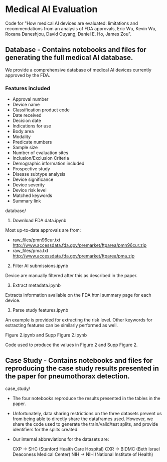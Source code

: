 # Medical AI Evaluation

Code for "How medical AI devices are evaluated: limitations and recommendations from an analysis of FDA approvals, Eric Wu, Kevin Wu, Roxana Daneshjou, David Ouyang, Daniel E. Ho, James Zou".



## Database - Contains notebooks and files for generating the full medical AI database.

We provide a comprehensive database of medical AI devices currently approved by the FDA.

### Features included

  - Approval number
  - Device name
  - Classification product code
  - Date received
  - Decision date
  - Indications for use
  - Body area
  - Modality
  - Predicate numbers
  - Sample size
  - Number of evaluation sites
  - Inclusion/Exclusion Criteria
  - Demographic information included
  - Prospective study
  - Disease subtype analysis
  - Device significance
  - Device severity
  - Device risk level
  - Matched keywords
  - Summary link
  
database/

1. Download FDA data.ipynb

  Most up-to-date approvals are from:
  - raw_files/pmn96cur.txt
    http://www.accessdata.fda.gov/premarket/ftparea/pmn96cur.zip
  - raw_files/pma.txt
  http://www.accessdata.fda.gov/premarket/ftparea/pma.zip
  
2. Filter AI submissions.ipynb

  Device are manually filtered after this as described in the paper.
  
3. Extract metadata.ipynb

  Extracts information available on the FDA html summary page for each device.
  
3. Parse study features.ipynb

  An example is provided for extracting the risk level. Other keywords for extracting features can be similarly performed as well.
  
Figure 2.ipynb and Supp Figure 2.ipynb

  Code used to produce the values in Figure 2 and Supp Figure 2.

    
## Case Study - Contains notebooks and files for reproducing the case study results presented in the paper for pneumothorax detection.

case_study/

- The four notebooks reproduce the results presented in the tables in the paper.

- Unfortunately, data sharing restrictions on the three datasets prevent us from being able to directly share the dataframes used. However, we share the code used to generate the train/valid/test splits, and provide identifiers for the splits created.

- Our internal abbreviations for the datasets are:

    CXP -> SHC (Stanford Health Care Hospital)
    CXR -> BIDMC (Beth Israel Deaconess Medical Center)
    NIH -> NIH (National Institute of Health)
